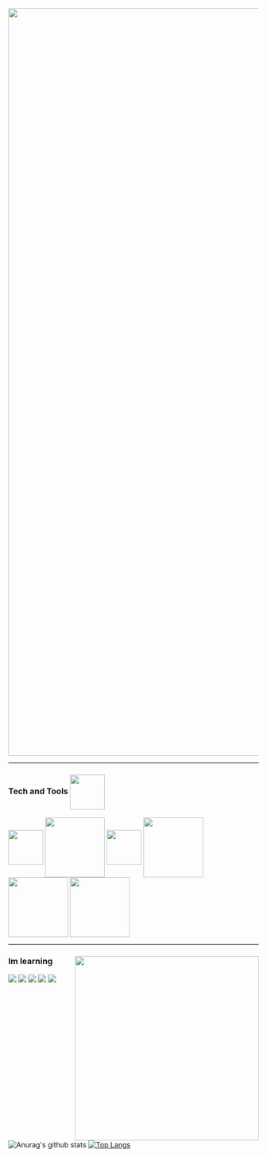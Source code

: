 <img align="center" width="1500" src="https://thumbs.gfycat.com/TartThreadbareChinchilla-size_restricted.gif" />


----------------------

### Tech and Tools  <img align="center" width="70" src="https://i.pinimg.com/originals/0d/c9/68/0dc968448592a7d533096b74c263cc40.gif" />

<img align="center" width="70" src="http://img.shields.io/badge/-Java-F89820?style=flat&logo=java&logoColor=white"> <img align="center" width="120" src="https://img.shields.io/badge/-Python-black?style=flat&logo=python&logoColor=white">
<img align="center" width="70" src="http://img.shields.io/badge/-Git-F1502F?style=flat&logo=git&logoColor=FFFFFF">
<img align="center" width="120" src="http://img.shields.io/badge/-VS%20Code-007ACC?style=flat&logo=visual%20studio%20code&logoColor=white">
<img align="center" width="120" src="https://img.shields.io/badge/-MySQL-F29111?style=flat&logo=mysql&logoColor=FFFFFF">
<img align="center" width="120" src="http://img.shields.io/badge/-Github-000000?style=flat&logo=github&logoColor=FFFFFF">

 ------------------

### Im learning   <img align="right" width="370" src="https://i.gifer.com/origin/22/22657b8a577f858827c5d46dac32cf53.gif" />
<img src = "https://img.shields.io/badge/-HTML5-E34F26?style=flat&logo=html5&logoColor=white"> <img src = "https://img.shields.io/badge/-CSS3-1572B6?style=flat&logo=css3&logoColor=white">
<img src="https://img.shields.io/badge/-JavaScript-eed718?style=flat&logo=javascript&logoColor=ffffff">
<img src="https://img.shields.io/badge/-C%20&%20C++-659ad2?style=flat&logo=c%2B%2B&logoColor=ffffff"> 
<img src="http://img.shields.io/badge/-Google%20Cloud%20Platform-4285F4?style=flat&logo=google%20cloud&logoColor=white">


![Anurag's github stats](https://github-readme-stats.vercel.app/api?username=CsarNarciso&show_icons=true&count_private=true&hide=stars&include_all_commits=true&theme=dracula)
[![Top Langs](https://github-readme-stats.vercel.app/api/top-langs/?username=CsarNarciso&layout=compact)](https://github.com/anuraghazra/github-readme-stats)

